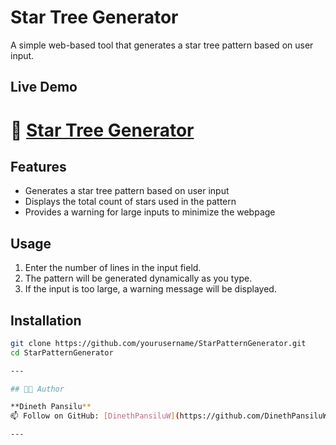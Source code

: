 # Star Tree Generator

A simple web-based tool that generates a star tree pattern based on user input.

## Live Demo

# 🚀 **[Star Tree Generator](https://dinethpansiluw.github.io/StarPatternGenerator2-forFun/)**

## Features
- Generates a star tree pattern based on user input
- Displays the total count of stars used in the pattern
- Provides a warning for large inputs to minimize the webpage

## Usage
1. Enter the number of lines in the input field.
2. The pattern will be generated dynamically as you type.
3. If the input is too large, a warning message will be displayed.

## Installation
```sh
git clone https://github.com/yourusername/StarPatternGenerator.git
cd StarPatternGenerator

---

## 🧑‍💻 Author

**Dineth Pansilu**  
📫 Follow on GitHub: [DinethPansiluW](https://github.com/DinethPansiluW)

---


